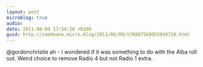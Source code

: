 ```yaml
---
layout: post
microblog: true
audio: 
date: 2011-06-09 17:54:28 +0100
guid: http://samdeane.micro.blog/2011/06/09/t78867569855049728.html
---
```

@gordonchristie ah - I wondered if it was something to do with the Alba roll out. Weird choice to remove Radio 4 but not Radio 1 extra.
